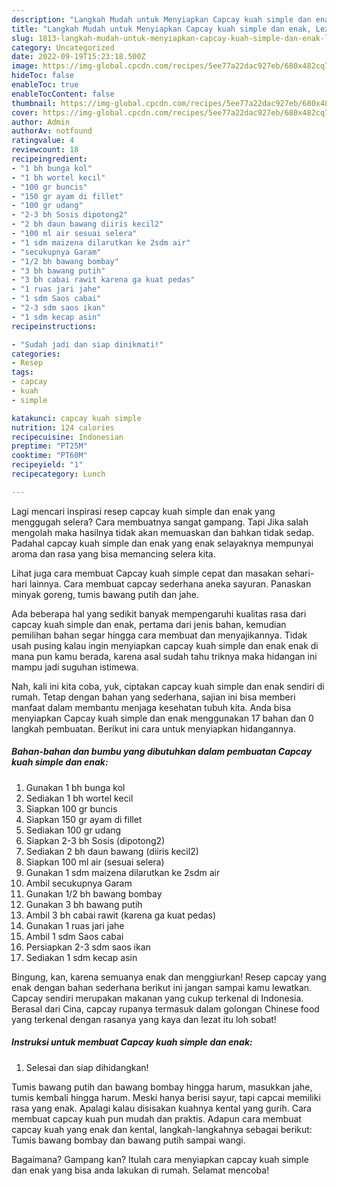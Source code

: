 ```yaml
---
description: "Langkah Mudah untuk Menyiapkan Capcay kuah simple dan enak, Lezat Sekali"
title: "Langkah Mudah untuk Menyiapkan Capcay kuah simple dan enak, Lezat Sekali"
slug: 1813-langkah-mudah-untuk-menyiapkan-capcay-kuah-simple-dan-enak-lezat-sekali
category: Uncategorized
date: 2022-09-19T15:23:18.500Z
image: https://img-global.cpcdn.com/recipes/5ee77a22dac927eb/680x482cq70/capcay-kuah-simple-dan-enak-foto-resep-utama.jpg
hideToc: false
enableToc: true
enableTocContent: false
thumbnail: https://img-global.cpcdn.com/recipes/5ee77a22dac927eb/680x482cq70/capcay-kuah-simple-dan-enak-foto-resep-utama.jpg
cover: https://img-global.cpcdn.com/recipes/5ee77a22dac927eb/680x482cq70/capcay-kuah-simple-dan-enak-foto-resep-utama.jpg
author: Admin
authorAv: notfound
ratingvalue: 4
reviewcount: 18
recipeingredient:
- "1 bh bunga kol"
- "1 bh wortel kecil"
- "100 gr buncis"
- "150 gr ayam di fillet"
- "100 gr udang"
- "2-3 bh Sosis dipotong2"
- "2 bh daun bawang diiris kecil2"
- "100 ml air sesuai selera"
- "1 sdm maizena dilarutkan ke 2sdm air"
- "secukupnya Garam"
- "1/2 bh bawang bombay"
- "3 bh bawang putih"
- "3 bh cabai rawit karena ga kuat pedas"
- "1 ruas jari jahe"
- "1 sdm Saos cabai"
- "2-3 sdm saos ikan"
- "1 sdm kecap asin"
recipeinstructions:

- "Sudah jadi dan siap dinikmati!"
categories:
- Resep
tags:
- capcay
- kuah
- simple

katakunci: capcay kuah simple 
nutrition: 124 calories
recipecuisine: Indonesian
preptime: "PT25M"
cooktime: "PT60M"
recipeyield: "1"
recipecategory: Lunch

---
```



Lagi mencari inspirasi resep capcay kuah simple dan enak yang menggugah selera? Cara membuatnya sangat gampang. Tapi Jika salah mengolah maka hasilnya tidak akan memuaskan dan bahkan tidak sedap. Padahal capcay kuah simple dan enak yang enak selayaknya mempunyai aroma dan rasa yang bisa memancing selera kita.


Lihat juga cara membuat Capcay kuah simple cepat dan masakan sehari-hari lainnya. Cara membuat capcay sederhana aneka sayuran. Panaskan minyak goreng, tumis bawang putih dan jahe.

Ada beberapa hal yang sedikit banyak mempengaruhi kualitas rasa dari capcay kuah simple dan enak, pertama dari jenis bahan, kemudian pemilihan bahan segar hingga cara membuat dan menyajikannya. Tidak usah pusing kalau ingin menyiapkan capcay kuah simple dan enak enak di mana pun kamu berada, karena asal sudah tahu triknya maka hidangan ini mampu jadi suguhan istimewa.


Nah, kali ini kita coba, yuk, ciptakan capcay kuah simple dan enak sendiri di rumah. Tetap dengan bahan yang sederhana, sajian ini bisa memberi manfaat dalam membantu menjaga kesehatan tubuh kita. Anda bisa menyiapkan Capcay kuah simple dan enak menggunakan 17 bahan dan 0 langkah pembuatan. Berikut ini cara untuk menyiapkan hidangannya.

<!--inarticleads1-->

##### Bahan-bahan dan bumbu yang dibutuhkan dalam pembuatan Capcay kuah simple dan enak:

1. Gunakan 1 bh bunga kol
1. Sediakan 1 bh wortel kecil
1. Siapkan 100 gr buncis
1. Siapkan 150 gr ayam di fillet
1. Sediakan 100 gr udang
1. Siapkan 2-3 bh Sosis (dipotong2)
1. Sediakan 2 bh daun bawang (diiris kecil2)
1. Siapkan 100 ml air (sesuai selera)
1. Gunakan 1 sdm maizena dilarutkan ke 2sdm air
1. Ambil secukupnya Garam
1. Gunakan 1/2 bh bawang bombay
1. Gunakan 3 bh bawang putih
1. Ambil 3 bh cabai rawit (karena ga kuat pedas)
1. Gunakan 1 ruas jari jahe
1. Ambil 1 sdm Saos cabai
1. Persiapkan 2-3 sdm saos ikan
1. Sediakan 1 sdm kecap asin


Bingung, kan, karena semuanya enak dan menggiurkan! Resep capcay yang enak dengan bahan sederhana berikut ini jangan sampai kamu lewatkan. Capcay sendiri merupakan makanan yang cukup terkenal di Indonesia. Berasal dari Cina, capcay rupanya termasuk dalam golongan Chinese food yang terkenal dengan rasanya yang kaya dan lezat itu loh sobat! 

<!--inarticleads2-->

##### Instruksi untuk membuat Capcay kuah simple dan enak:


1. Selesai dan siap dihidangkan!

Tumis bawang putih dan bawang bombay hingga harum, masukkan jahe, tumis kembali hingga harum. Meski hanya berisi sayur, tapi capcai memiliki rasa yang enak. Apalagi kalau disisakan kuahnya kental yang gurih. Cara membuat capcay kuah pun mudah dan praktis. Adapun cara membuat capcay kuah yang enak dan kental, langkah-langkahnya sebagai berikut: Tumis bawang bombay dan bawang putih sampai wangi. 

Bagaimana? Gampang kan? Itulah cara menyiapkan capcay kuah simple dan enak yang bisa anda lakukan di rumah. Selamat mencoba!
